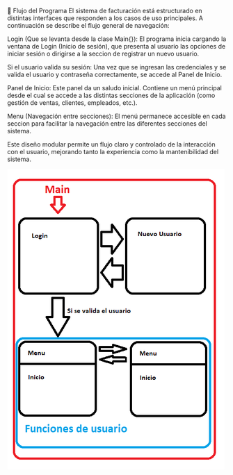 🧭 Flujo del Programa
El sistema de facturación está estructurado en distintas interfaces que responden a los casos de uso principales. A continuación se describe el flujo general de navegación:

Login (Que se levanta desde la clase Main{}):
El programa inicia cargando la ventana de Login (Inicio de sesión), que presenta al usuario las opciones de iniciar sesión o dirigirse a la seccion de registrar un nuevo usuario.

Si el usuario valida su sesión:
Una vez que se ingresan las credenciales y se valida el usuario y contraseña correctamente, se accede al Panel de Inicio.

Panel de Inicio:
Este panel da un saludo inicial. Contiene un menú principal desde el cual se accede a las distintas secciones de la aplicación (como gestión de ventas, clientes, empleados, etc.).

Menu (Navegación entre secciones):
El menú permanece accesible en cada seccion para facilitar la navegación entre las diferentes secciones del sistema.

Este diseño modular permite un flujo claro y controlado de la interacción con el usuario, mejorando tanto la experiencia como la mantenibilidad del sistema.

![Diagrama de el flujo entre interfaces](img/diagrama_1.png)
